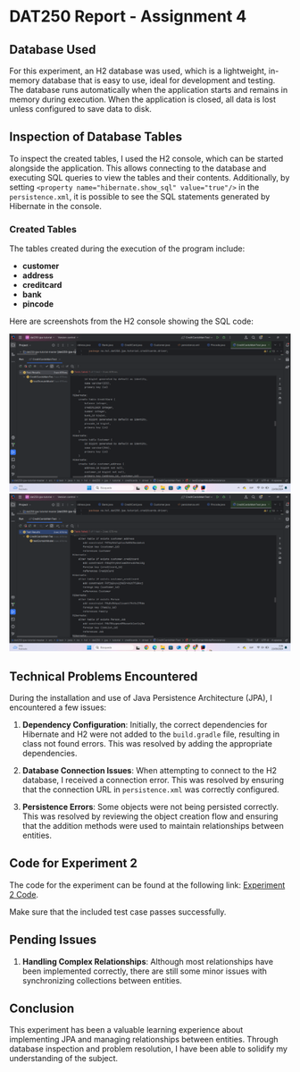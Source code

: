 # DAT250 Report - Assignment 4

## Database Used

For this experiment, an H2 database was used, which is a lightweight, in-memory database that is easy to use, ideal for development and testing. The database runs automatically when the application starts and remains in memory during execution. When the application is closed, all data is lost unless configured to save data to disk.

## Inspection of Database Tables

To inspect the created tables, I used the H2 console, which can be started alongside the application. This allows connecting to the database and executing SQL queries to view the tables and their contents. Additionally, by setting `<property name="hibernate.show_sql" value="true"/>` in the `persistence.xml`, it is possible to see the SQL statements generated by Hibernate in the console.

### Created Tables

The tables created during the execution of the program include:

- **customer**
- **address**
- **creditcard**
- **bank**
- **pincode**

Here are screenshots from the H2 console showing the SQL code:

![Screenshot of H2 Console (createTable)](https://github.com/NachoAlcaldeT/DAT250/blob/main/Assignment4/createTable_screenshot.png)
![Screenshot of H2 Console (alterTable)](https://github.com/NachoAlcaldeT/DAT250/blob/main/Assignment4/alterTable_screenshot.png)

## Technical Problems Encountered

During the installation and use of Java Persistence Architecture (JPA), I encountered a few issues:

1. **Dependency Configuration**: Initially, the correct dependencies for Hibernate and H2 were not added to the `build.gradle` file, resulting in class not found errors. This was resolved by adding the appropriate dependencies.

2. **Database Connection Issues**: When attempting to connect to the H2 database, I received a connection error. This was resolved by ensuring that the connection URL in `persistence.xml` was correctly configured.

3. **Persistence Errors**: Some objects were not being persisted correctly. This was resolved by reviewing the object creation flow and ensuring that the addition methods were used to maintain relationships between entities.

## Code for Experiment 2

The code for the experiment can be found at the following link: [Experiment 2 Code](https://github.com/NachoAlcaldeT/DAT250/tree/main/Assignment4/dat250-jpa-tutorial-master).

Make sure that the included test case passes successfully.

## Pending Issues

1. **Handling Complex Relationships**: Although most relationships have been implemented correctly, there are still some minor issues with synchronizing collections between entities.

## Conclusion

This experiment has been a valuable learning experience about implementing JPA and managing relationships between entities. Through database inspection and problem resolution, I have been able to solidify my understanding of the subject.
